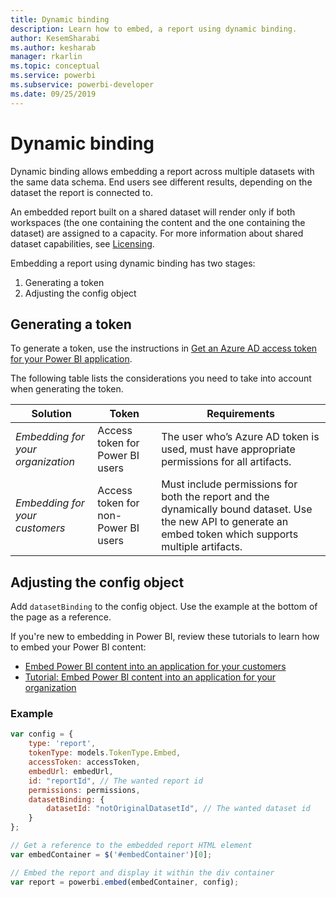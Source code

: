 ```yaml
---
title: Dynamic binding
description: Learn how to embed, a report using dynamic binding.
author: KesemSharabi
ms.author: kesharab
manager: rkarlin
ms.topic: conceptual
ms.service: powerbi
ms.subservice: powerbi-developer
ms.date: 09/25/2019
---
```


# Dynamic binding

Dynamic binding allows embedding a report across multiple datasets with the same data schema. End users see different results, depending on the dataset the report is connected to.

An embedded report built on a shared dataset will render only if both workspaces (the one containing the content and the one containing the dataset) are assigned to a capacity. For  more information about shared dataset capabilities, see [Licensing](service-datasets-across-workspaces.md#licensing).

Embedding a report using dynamic binding has two stages:
1. Generating a token
2. Adjusting the config object

## Generating a token
To generate a token, use the instructions in [Get an Azure AD access token for your Power BI application](get-azuread-access-token.md).

The following table lists the considerations you need to take into account when generating the token.


| Solution                   | Token                               | Requirements                                                                                                                                                  |
|---------------------------------|-------------------------------------|---------------------------------------------------------------------------------------------------------------------------------------------------------------|
| *Embedding for your organization* | Access token for Power BI users     | The user who’s Azure AD token is used, must have appropriate permissions for all artifacts.                                                                    |
| *Embedding for your customers*    | Access token for non-Power BI users | Must include permissions for both the report and the dynamically bound dataset. Use the new API to generate an embed token which supports multiple artifacts. |
## Adjusting the config object
Add `datasetBinding` to the config object. Use the example at the bottom of the page as a reference.

If you're new to embedding in Power BI, review these tutorials to learn how to embed your Power BI content:
* [Embed Power BI content into an application for your customers](embed-sample-for-customers.md)
* [Tutorial: Embed Power BI content into an application for your organization](embed-sample-for-your-organization.md)

 ### Example
```javascript
var config = {
    type: 'report',
    tokenType: models.TokenType.Embed,
    accessToken: accessToken,
    embedUrl: embedUrl,
    id: "reportId", // The wanted report id
    permissions: permissions,
    datasetBinding: {
		datasetId: "notOriginalDatasetId", // The wanted dataset id
	}
};

// Get a reference to the embedded report HTML element
var embedContainer = $('#embedContainer')[0];

// Embed the report and display it within the div container
var report = powerbi.embed(embedContainer, config);
```